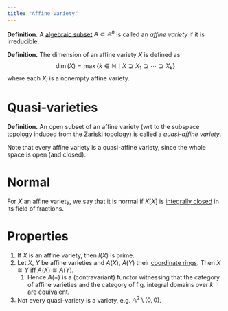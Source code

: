 ```yaml
---
title: "Affine variety"
---
```


**Definition.** A [algebraic subset](<notes/ntpy/Definitions/Algebraic geometry/Algebraic subset.md>) $A\subset\mathbb{A}^n$ is called an _affine variety_ if it is irreducible.

**Definition.** The dimension of an affine variety $X$ is defined as
$$
\dim(X)=\max\{k\in\mathbb{N}\mid X\supsetneq X_1\supsetneq \cdots\supsetneq X_k\}
$$
where each $X_i$ is a nonempty affine variety.

# Quasi-varieties

**Definition.** An open subset of an affine variety (wrt to the subspace topology induced from the Zariski topology) is called a _quasi-affine variety_.

Note that every affine variety is a quasi-affine variety, since the whole space is open (and closed).

# Normal
For $X$ an affine variety, we say that it is normal if $K[X]$ is [integrally closed](<notes/ntpy/Definitions/Ring theory/Integral element.md>) in its field of fractions.
# Properties
1. If $X$ is an affine variety, then $I(X)$ is prime.
2. Let $X$, $Y$ be affine varieties and $A(X)$, $A(Y)$ their [coordinate rings](<notes/ntpy/Definitions/Algebraic geometry/Affine coordinate ring.md>). Then $X\cong Y$ iff $A(X)\cong A(Y)$.
	1. Hence $A(-)$ is a (contravariant) functor witnessing that the category of affine varieties and the category of f.g. integral domains over $k$ are equivalent.
3. Not every quasi-variety is a variety, e.g. $\mathbb{A}^2\setminus (0,0)$.
